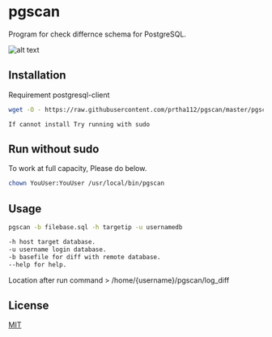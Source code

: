 # pgscan
Program for check differnce schema for PostgreSQL.

![alt text](https://github.com/prtha112/pgscan/blob/master/concept.jpg)

## Installation

Requirement postgresql-client

```bash
wget -O - https://raw.githubusercontent.com/prtha112/pgscan/master/pgscan.sh | bash
```
`If cannot install Try running with sudo`

## Run without sudo
To work at full capacity, Please do below.

```bash
chown YouUser:YouUser /usr/local/bin/pgscan
```

## Usage

```bash
pgscan -b filebase.sql -h targetip -u usernamedb

-h host target database.
-u username login database.
-b basefile for diff with remote database.
--help for help.
```

Location after run command > /home/{username}/pgscan/log_diff

## License
[MIT](https://github.com/prtha112/pgscan/blob/master/LICENSE)
